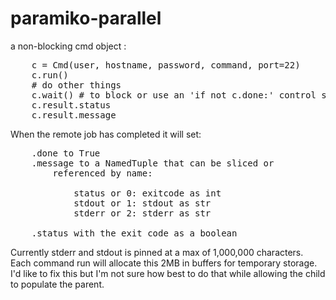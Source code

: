 # paramiko-parallel

a non-blocking cmd object :

<pre>
    c = Cmd(user, hostname, password, command, port=22)
    c.run()
    # do other things
    c.wait() # to block or use an 'if not c.done:' control struct
    c.result.status
    c.result.message
</pre>

When the remote job has completed it will set:

<pre>
    .done to True
    .message to a NamedTuple that can be sliced or
        referenced by name:

            status or 0: exitcode as int
            stdout or 1: stdout as str
            stderr or 2: stderr as str

    .status with the exit code as a boolean
</pre>

Currently stderr and stdout is pinned at a max of 1,000,000 characters. Each command run 
will allocate this 2MB in buffers for temporary storage.  I'd like to fix this but I'm not
sure how best to do that while allowing the child to populate the parent.
